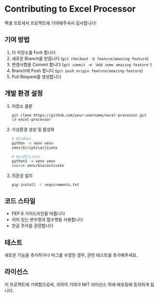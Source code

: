 # Contributing to Excel Processor

엑셀 프로세서 프로젝트에 기여해주셔서 감사합니다!

## 기여 방법

1. 이 저장소를 Fork 합니다
2. 새로운 Branch를 만듭니다 (`git checkout -b feature/amazing-feature`)
3. 변경사항을 Commit 합니다 (`git commit -m 'Add some amazing feature'`)
4. Branch에 Push 합니다 (`git push origin feature/amazing-feature`)
5. Pull Request를 생성합니다

## 개발 환경 설정

1. 저장소 클론
   ```bash
   git clone https://github.com/your-username/excel-processor.git
   cd excel-processor
   ```

2. 가상환경 생성 및 활성화
   ```bash
   # Windows
   python -m venv venv
   venv\Scripts\activate

   # macOS/Linux
   python3 -m venv venv
   source venv/bin/activate
   ```

3. 의존성 설치
   ```bash
   pip install -r requirements.txt
   ```

## 코드 스타일

- PEP 8 가이드라인을 따릅니다
- 의미 있는 변수명과 함수명을 사용합니다
- 한글 주석을 권장합니다

## 테스트

새로운 기능을 추가하거나 버그를 수정한 경우, 관련 테스트를 추가해주세요.

## 라이선스

이 프로젝트에 기여함으로써, 귀하의 기여가 MIT 라이선스 하에 배포됨에 동의하게 됩니다. 